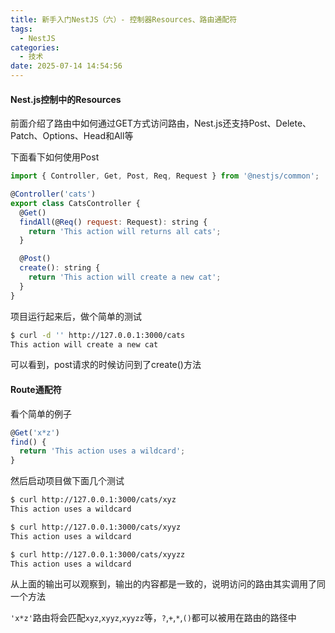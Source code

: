 ```yaml
---
title: 新手入门NestJS（六）- 控制器Resources、路由通配符
tags:
  - NestJS
categories:
  - 技术
date: 2025-07-14 14:54:56
---
```


#### Nest.js控制中的Resources

前面介绍了路由中如何通过GET方式访问路由，Nest.js还支持Post、Delete、Patch、Options、Head和All等

下面看下如何使用Post

```javascript
import { Controller, Get, Post, Req, Request } from '@nestjs/common';

@Controller('cats')
export class CatsController {
  @Get()
  findAll(@Req() request: Request): string {
    return 'This action will returns all cats';
  }

  @Post()
  create(): string {
    return 'This action will create a new cat';
  }
}
```

项目运行起来后，做个简单的测试

```bash
$ curl -d '' http://127.0.0.1:3000/cats
This action will create a new cat
```

可以看到，post请求的时候访问到了create()方法

#### Route通配符

看个简单的例子

```javascript
@Get('x*z')
find() {
  return 'This action uses a wildcard';
}
```

然后启动项目做下面几个测试

```bash
$ curl http://127.0.0.1:3000/cats/xyz
This action uses a wildcard
```

```bash
$ curl http://127.0.0.1:3000/cats/xyyz
This action uses a wildcard
```

```bash
$ curl http://127.0.0.1:3000/cats/xyyzz
This action uses a wildcard
```

从上面的输出可以观察到，输出的内容都是一致的，说明访问的路由其实调用了同一个方法

`'x*z'`路由将会匹配`xyz`,`xyyz`,`xyyzz`等，`?`,`+`,`*`,`()`都可以被用在路由的路径中
